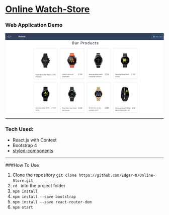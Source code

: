# [Online Watch-Store](https://ek-react-online-store.netlify.app)

### Web Application Demo

![DemoPicture](https://github.com/Edgar-K/Online-Store/blob/master/public/img/Demo.png?raw=true)

-----
### Tech Used:
* React.js with Context
* Bootstrap 4
* [styled-components](https://styled-components.com/)

------
###How To Use

1. Clone the repository ```git clone https://github.com/Edgar-K/Online-Store.git```
2. ```cd ``` into the project folder
3. ```npm install```
4. ```npm install --save bootstrap```
5. ```npm install --save react-router-dom```
6. ```npm start```
